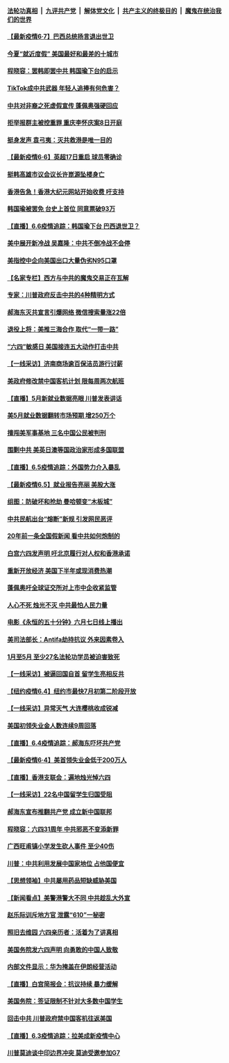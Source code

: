 ####  [法轮功真相](../../../../basic/blob/master/README.md?t=06072131) &nbsp;|&nbsp; [九评共产党](../../../../9ping.md/blob/master/README.md?t=06072131) &nbsp;|&nbsp; [解体党文化](../../../../jtdwh.md/blob/master/README.md?t=06072131)  &nbsp;|&nbsp; [共产主义的终极目的](../../../../gczydzjmd.md/blob/master/README.md?t=06072131) &nbsp;|&nbsp; [魔鬼在统治我们的世界](../../../../mgztzwmdsj.md/blob/master/README.md?t=06072131) 

#### [【最新疫情6·7】巴西总统扬言退出世卫](../pages/nf4514/n12162659.md?t=06072131) 

#### [今夏“就近度假” 美国最好和最差的十城市](../pages/nf4514/n12136119.md?t=06072131) 

#### [程晓容：罢韩即罢中共 韩国瑜下台的启示](../pages/nf4514/n12167684.md?t=06072131) 

#### [TikTok成中共武器 年轻人追捧有何危害？](../pages/nf4514/n12150689.md?t=06072131) 

#### [中共对非裔之死虚假宣传 蓬佩奥强硬回应](../pages/nf4514/n12166885.md?t=06072131) 

#### [拒举报群主被控重罪 重庆李怀庆案8日开庭](../pages/nf4514/n12166881.md?t=06072131) 

#### [挺身发声 袁弓夷：灭共救港是唯一目的](../pages/nf4514/n12166844.md?t=06072131) 

#### [【最新疫情6·6】英超17日重启 球员零确诊](../pages/nf4514/n12165344.md?t=06072131) 

#### [挺韩高雄市议会议长许崑源坠楼身亡](../pages/nf4514/n12166708.md?t=06072131) 

#### [香港告急！香港大纪元网站开始收费 吁支持](../pages/nf4514/n12166705.md?t=06072131) 

#### [韩国瑜被罢免 台史上首位 同意票破93万](../pages/nf4514/n12166205.md?t=06072131) 

#### [【直播】6.6疫情追踪：韩国瑜下台 巴西退世卫？](../pages/nf4514/n12166406.md?t=06072131) 

#### [美中展开新冷战 吴嘉隆：中共不倒冷战不会停](../pages/nf4514/n12165425.md?t=06072131) 

#### [美指控中企向美国出口大量伪劣N95口罩](../pages/nf4514/n12165327.md?t=06072131) 

#### [【名家专栏】西方与中共的魔鬼交易正在瓦解](../pages/nf4514/n12163983.md?t=06072131) 

#### [专家：川普政府反击中共的4种精明方式](../pages/nf4514/n12164857.md?t=06072131) 

#### [郝海东灭共宣言引爆网络 微信搜索量涨22倍](../pages/nf4514/n12165021.md?t=06072131) 

#### [退役上将：美推三海合作 取代“一带一路”](../pages/nf4514/n12164900.md?t=06072131) 

#### [“六四”敏感日 美国接连五大动作打击中共](../pages/nf4514/n12164617.md?t=06072131) 

#### [【一线采访】济南商场逾百保洁员游行讨薪](../pages/nf4514/n12164712.md?t=06072131) 

#### [美政府修改禁中国客机计划 限每周两次航班](../pages/nf4514/n12164728.md?t=06072131) 

#### [【直播】5月新就业数据亮眼 川普发表讲话](../pages/nf4514/n12164167.md?t=06072131) 

#### [美5月就业数据翻转市场预期 增250万个](../pages/nf4514/n12164253.md?t=06072131) 

#### [擅闯美军事基地 三名中国公民被判刑](../pages/nf4514/n12164038.md?t=06072131) 

#### [围剿中共 美英日澳等国政治家形成多国联盟](../pages/nf4514/n12163944.md?t=06072131) 

#### [【直播】6.5疫情追踪：外国势力介入暴乱](../pages/nf4514/n12163841.md?t=06072131) 

#### [【最新疫情6.5】就业报告亮丽 美股大涨](../pages/nf4514/n12162771.md?t=06072131) 

#### [组图：防破坏和抢劫 曼哈顿变“木板城”](../pages/nf4514/n12163081.md?t=06072131) 

#### [中共民航出台“熔断”新规 引发网民恶评](../pages/nf4514/n12163367.md?t=06072131) 

#### [20年前一条全国假新闻 看中共如何炮制的](../pages/nf4514/n12162527.md?t=06072131) 

#### [白宫六四发声明 吁北京履行对人权和香港承诺](../pages/nf4514/n12162740.md?t=06072131) 

#### [重新开放经济 美国下半年或现消费热潮](../pages/nf4514/n12162558.md?t=06072131) 

#### [蓬佩奥吁全球证交所对上市中企收紧监管](../pages/nf4514/n12161975.md?t=06072131) 

#### [人心不死 烛光不灭 中共最怕人民力量](../pages/nf4514/n12162423.md?t=06072131) 

#### [电影《永恒的五十分钟》六月七日线上播出](../pages/nf4514/n12162005.md?t=06072131) 

#### [美司法部长：Antifa劫持抗议 外来因素卷入](../pages/nf4514/n12162197.md?t=06072131) 

#### [1月至5月 至少27名法轮功学员被迫害致死](../pages/nf4514/n12160810.md?t=06072131) 

#### [【一线采访】被逼回国自首 留学生亮相反共](../pages/nf4514/n12161920.md?t=06072131) 

#### [【纽约疫情6.4】纽约市最快7月初第二阶段开放](../pages/nf4514/n12160866.md?t=06072131) 

#### [【一线采访】异常天气 大连樱桃收成锐减](../pages/nf4514/n12161589.md?t=06072131) 

#### [美国初领失业金人数连续9周回落](../pages/nf4514/n12161493.md?t=06072131) 

#### [【直播】6.4疫情追踪：郝海东吓坏共产党](../pages/nf4514/n12160965.md?t=06072131) 

#### [【最新疫情6·4】美首领失业金低于200万人](../pages/nf4514/n12159368.md?t=06072131) 

#### [【直播】香港支联会：遍地烛光悼六四](../pages/nf4514/n12159202.md?t=06072131) 

#### [【一线采访】22名中国留学生归国受阻](../pages/nf4514/n12160366.md?t=06072131) 

#### [郝海东宣布推翻共产党 成立新中国联邦](../pages/nf4514/n12160534.md?t=06072131) 

#### [程晓容：六四31周年 中共邪恶不变添新罪](../pages/nf4514/n12160363.md?t=06072131) 

#### [广西旺甫镇小学发生砍人事件 至少40伤](../pages/nf4514/n12159725.md?t=06072131) 

#### [川普：中共利用发展中国家地位 占他国便宜](../pages/nf4514/n12159303.md?t=06072131) 

#### [【思想领袖】中共屡用药品短缺威胁美国](../pages/nf4514/n12056445.md?t=06072131) 

#### [【新闻看点】美警港警大不同 中共趁乱大外宣](../pages/nf4514/n12158991.md?t=06072131) 

#### [赵乐际训斥地方官 泄露“610”一秘密](../pages/nf4514/n12150090.md?t=06072131) 

#### [照旧去维园 六四亲历者：活着为了讲真相](../pages/nf4514/n12159127.md?t=06072131) 

#### [美国务院发六四声明 向勇敢的中国人致敬](../pages/nf4514/n12159007.md?t=06072131) 

#### [内部文件显示：华为掩盖在伊朗经营活动](../pages/nf4514/n12158587.md?t=06072131) 

#### [【直播】白宫简报会：抗议持续 暴力缓解](../pages/nf4514/n12155990.md?t=06072131) 

#### [美国务院：签证限制不针对大多数中国学生](../pages/nf4514/n12158789.md?t=06072131) 

#### [回击中共 川普政府禁中国客机往返美国](../pages/nf4514/n12158407.md?t=06072131) 

#### [【直播】6.3疫情追踪：拉美成新疫情中心](../pages/nf4514/n12157990.md?t=06072131) 

#### [川普莫迪谈中印边界冲突 莫迪受邀参加G7](../pages/nf4514/n12157884.md?t=06072131) 

